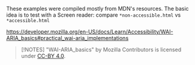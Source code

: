These examples were compiled mostly from MDN's resources. The basic idea is to test with a Screen reader: compare `*non-accessible.html` vs `*accessible.html`

https://developer.mozilla.org/en-US/docs/Learn/Accessibility/WAI-ARIA_basics#practical_wai-aria_implementations

> [!NOTES]
> "WAI-ARIA_basics" by Mozilla Contributors is licensed under [CC-BY 4.0](https://creativecommons.org/licenses/by/4.0/).
